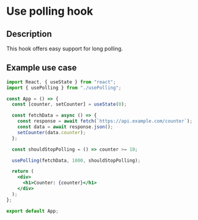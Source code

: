 # Use polling hook

## Description

This hook offers easy support for long polling.

## Example use case

```jsx
import React, { useState } from "react";
import { usePolling } from "./usePolling";

const App = () => {
  const [counter, setCounter] = useState(0);

  const fetchData = async () => {
    const response = await fetch(`https://api.example.com/counter`);
    const data = await response.json();
    setCounter(data.counter);
  };

  const shouldStopPolling = () => counter >= 10;

  usePolling(fetchData, 1000, shouldStopPolling);

  return (
    <div>
      <h1>Counter: {counter}</h1>
    </div>
  );
};

export default App;
```
